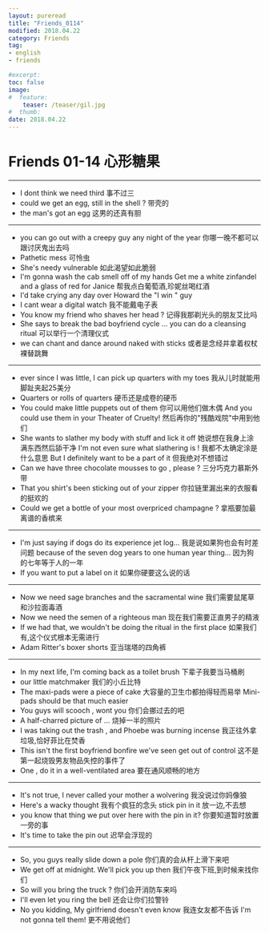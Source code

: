 ```yaml
---
layout: pureread
title: "Friends_0114"
modified: 2018.04.22
category: Friends
tag:
- english
- friends

#excerpt:
toc: false
image:
#  feature:
    teaser: /teaser/gil.jpg
#  thumb:
date: 2018.04.22
---
```

# Friends 01-14 心形糖果

----------

- I dont think we need third 事不过三
- could we get an egg, still in the shell ? 带壳的
- the man's got an egg 这男的还真有胆

--------

- you can go out with a creepy guy any night of the year 你哪一晚不都可以跟讨厌鬼出去吗
- Pathetic mess 可怜虫
- She's needy vulnerable 如此渴望如此脆弱
- I'm gonna wash the cab smell off of my hands Get me a white zinfandel and a glass of red for Janice 帮我点白葡萄酒,珍妮丝喝红酒
- I'd take crying any day over Howard the "I win " guy
- I cant wear a digital watch 我不能戴电子表
- You know my friend who shaves her head ? 记得我那剃光头的朋友艾比吗
- She says to break the bad boyfriend cycle … you can do a cleansing ritual 可以举行一个清理仪式
- we can chant and dance around naked with sticks 或者是念经并拿着权杖裸替跳舞

----------

- ever since I was little, I can pick up quarters with my toes 我从儿时就能用脚趾夹起25美分
- Quarters or rolls of quarters 硬币还是成卷的硬币
- You could make little puppets out of them 你可以用他们做木偶 And you could use them in your Theater of Cruelty! 然后再你的"残酷戏院"中用到他们
- She wants to slather my body with stuff and lick it off 她说想在我身上涂满东西然后舔干净 I'm not even sure what slathering is ! 我都不太确定涂是什么意思 But I definitely want to be a part of it 但我绝对不想错过
- Can we have three chocolate mousses to go , please ? 三分巧克力慕斯外带
- That you shirt's been sticking out of your zipper 你拉链里漏出来的衣服看的挺欢的
- Could we get a bottle of your most overpriced champagne ? 拿瓶要加最离谱的香槟来

------

- I'm just saying if dogs do its experience jet log… 我是说如果狗也会有时差问题 because of the seven dog years to one human year thing… 因为狗的七年等于人的一年
- If you want to put a label on it 如果你硬要这么说的话

---------

- Now we need sage branches and the sacramental wine 我们需要鼠尾草和沙拉面毒酒
- Now we need the semen of a righteous man 现在我们需要正直男子的精液
- If we had that, we wouldn't be doing the ritual in the first place 如果我们有,这个仪式根本无需进行
- Adam Ritter's boxer shorts 亚当瑞塔的四角裤

---------

- In my next life, I'm coming back as a toilet brush 下辈子我要当马桶刷
- our little matchmaker 我们的小丘比特
- The maxi-pads were a piece of cake 大容量的卫生巾都拍得轻而易举 Mini-pads should be that much easier
- You guys will scooch , wont you 你们会挪过去的吧
- A half-charred picture of ... 烧掉一半的照片
- I was taking out the trash , and Phoebe was burning incense 我正往外拿垃圾,恰好菲比在焚香
- This isn't the first boyfriend bonfire we've seen get out of control 这不是第一起烧毁男友物品失控的事件了
- One , do it in a well-ventilated area 要在通风顺畅的地方

------

- It's not true, I never called your mother a wolvering 我没说过你妈像狼
- Here's a wacky thought 我有个疯狂的念头 stick pin in it 放一边,不去想
- you know that thing we put over here with the pin in it? 你要知道暂时放置一旁的事
- It's time to take the pin out 迟早会浮现的

------

- So, you guys really slide down a pole 你们真的会从杆上滑下来吧
- We get off at midnight. We'll pick you up then 我们午夜下班,到时候来找你们
- So will you bring the truck ? 你们会开消防车来吗
- I'll even let you ring the bell 还会让你们拉警铃
- No you kidding, My girlfriend doesn't even know 我连女友都不告诉 I'm not gonna tell them! 更不用说他们




























